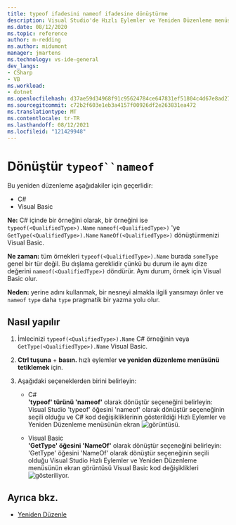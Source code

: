 ```yaml
---
title: typeof ifadesini nameof ifadesine dönüştürme
description: Visual Studio'de Hızlı Eylemler ve Yeniden Düzenleme menüsünü kullanarak C# içinde typeof ve GetType'i Visual Basic.
ms.date: 08/12/2020
ms.topic: reference
author: m-redding
ms.author: midumont
manager: jmartens
ms.technology: vs-ide-general
dev_langs:
- CSharp
- VB
ms.workload:
- dotnet
ms.openlocfilehash: d37ae59d34968f91c95624784ce647831ef51804c4d67e8ad278472cacc1208f
ms.sourcegitcommit: c72b2f603e1eb3a4157f00926df2e263831ea472
ms.translationtype: MT
ms.contentlocale: tr-TR
ms.lasthandoff: 08/12/2021
ms.locfileid: "121429948"
---
```

# <a name="convert-typeof-to-nameof"></a>Dönüştür `typeof``nameof`

Bu yeniden düzenleme aşağıdakiler için geçerlidir:

- C#
- Visual Basic

**Ne:** C# içinde bir örneğini olarak, bir örneğini ise `typeof(<QualifiedType>).Name` `nameof(<QualifiedType>)` 'ye `GetType(<QualifiedType>).Name` `NameOf(<QualifiedType>)` dönüştürmenizi Visual Basic.

**Ne zaman:**  tüm örnekleri `typeof(<QualifiedType>).Name` burada `someType` genel bir tür değil. Bu dışlama gereklidir çünkü bu durum ile aynı dize değerini `nameof(<QualifiedType>)` döndürür. Aynı durum, örnek için Visual Basic olur.

**Neden:** yerine adını kullanmak, bir nesneyi almakla ilgili yansımayı önler ve `nameof` `type` daha `type` pragmatik bir yazma yolu olur.

## <a name="how-to"></a>Nasıl yapılır

1. İmlecinizi `typeof(<QualifiedType>).Name` C# örneğinin veya `GetType(<QualifiedType>).Name` Visual Basic.

2. **Ctrl tuşuna** + **basın.** hızlı eylemler **ve yeniden düzenleme menüsünü tetiklemek** için.

3. Aşağıdaki seçeneklerden birini belirleyin:

    - C#
      <br>**'typeof' türünü 'nameof'** olarak dönüştür seçeneğini belirleyin: Visual Studio 'typeof' öğesini 'nameof' olarak dönüştür seçeneğinin seçili olduğu ve C# kod değişikliklerinin gösterildiği Hızlı Eylemler ve Yeniden Düzenleme menüsünün ekran ![ görüntüsü.](media/convert-type-of.PNG)

    - Visual Basic
      <br>**'GetType' öğesini 'NameOf'** olarak dönüştür seçeneğini belirleyin: 'GetType' öğesini 'NameOf' olarak dönüştür seçeneğinin seçili olduğu Visual Studio Hızlı Eylemler ve Yeniden Düzenleme menüsünün ekran görüntüsü Visual Basic kod değişiklikleri ![ gösteriliyor.](media/convert-get-type.PNG)

## <a name="see-also"></a>Ayrıca bkz.

- [Yeniden Düzenle](../refactoring-in-visual-studio.md)
